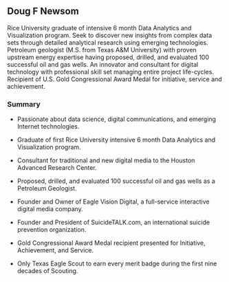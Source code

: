 ## Doug F Newsom

Rice University graduate of intensive 6 month Data Analytics and Visualization program.  Seek to discover new insights from complex data sets through detailed analytical research using emerging technologies.  Petroleum geologist (M.S. from Texas A&M University) with proven upstream energy expertise having proposed, drilled, and evaluated 100 successful oil and gas wells.  An innovator and consultant for digital technology with professional skill set managing entire project life-cycles.  Recipient of U.S. Gold Congressional Award Medal for initiative, service and achievement.

### Summary

* Passionate about data science, digital communications, and emerging Internet technologies.

* Graduate of first Rice University intensive 6 month Data Analytics and Visualization program.

* Consultant for traditional and new digital media to the Houston Advanced Research Center.

* Proposed, drilled, and evaluated 100 successful oil and gas wells as a Petroleum Geologist.

* Founder and Owner of Eagle Vision Digital, a full-service interactive digital media company.

* Founder and President of SuicideTALK.com, an international suicide prevention organization.

* Gold Congressional Award Medal recipient presented for Initiative, Achievement, and Service.

* Only Texas Eagle Scout to earn every merit badge during the first nine decades of Scouting.
